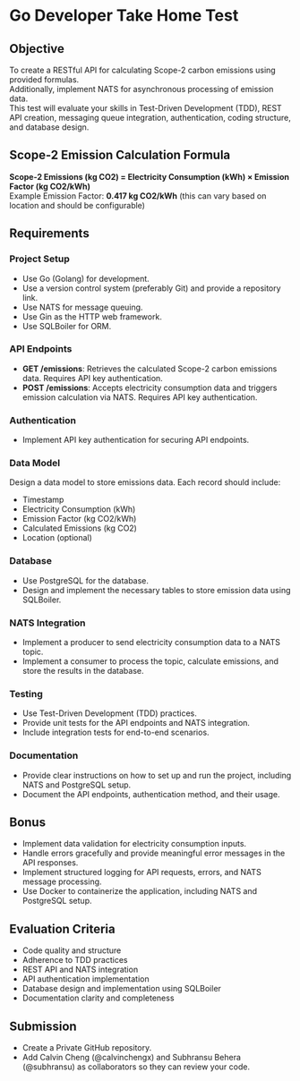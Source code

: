# Go Developer Take Home Test

## Objective

To create a RESTful API for calculating Scope-2 carbon emissions using provided formulas.  
Additionally, implement NATS for asynchronous processing of emission data.  
This test will evaluate your skills in Test-Driven Development (TDD), REST API creation, messaging queue integration, authentication, coding structure, and database design.

## Scope-2 Emission Calculation Formula

**Scope-2 Emissions (kg CO2) = Electricity Consumption (kWh) × Emission Factor (kg CO2/kWh)**  
Example Emission Factor: **0.417 kg CO2/kWh** (this can vary based on location and should be configurable)

## Requirements

### Project Setup

- Use Go (Golang) for development.
- Use a version control system (preferably Git) and provide a repository link.
- Use NATS for message queuing.
- Use Gin as the HTTP web framework.
- Use SQLBoiler for ORM.

### API Endpoints

- **GET /emissions**: Retrieves the calculated Scope-2 carbon emissions data. Requires API key authentication.
- **POST /emissions**: Accepts electricity consumption data and triggers emission calculation via NATS. Requires API key authentication.

### Authentication

- Implement API key authentication for securing API endpoints.

### Data Model

Design a data model to store emissions data. Each record should include:

- Timestamp
- Electricity Consumption (kWh)
- Emission Factor (kg CO2/kWh)
- Calculated Emissions (kg CO2)
- Location (optional)

### Database

- Use PostgreSQL for the database.
- Design and implement the necessary tables to store emission data using SQLBoiler.

### NATS Integration

- Implement a producer to send electricity consumption data to a NATS topic.
- Implement a consumer to process the topic, calculate emissions, and store the results in the database.

### Testing

- Use Test-Driven Development (TDD) practices.
- Provide unit tests for the API endpoints and NATS integration.
- Include integration tests for end-to-end scenarios.

### Documentation

- Provide clear instructions on how to set up and run the project, including NATS and PostgreSQL setup.
- Document the API endpoints, authentication method, and their usage.

## Bonus

- Implement data validation for electricity consumption inputs.
- Handle errors gracefully and provide meaningful error messages in the API responses.
- Implement structured logging for API requests, errors, and NATS message processing.
- Use Docker to containerize the application, including NATS and PostgreSQL setup.

## Evaluation Criteria

- Code quality and structure
- Adherence to TDD practices
- REST API and NATS integration
- API authentication implementation
- Database design and implementation using SQLBoiler
- Documentation clarity and completeness

## Submission

- Create a Private GitHub repository.
- Add Calvin Cheng (@calvinchengx) and Subhransu Behera (@subhransu) as collaborators so they can review your code.
